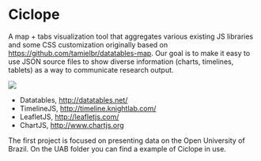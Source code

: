 # Ciclope
A map + tabs visualization tool that aggregates various existing JS libraries and some CSS customization originally based on https://github.com/tamielbr/datatables-map. Our goal is to make it easy to use JSON source files to show diverse information (charts, timelines, tablets) as a way to communicate research output.

<img src="http://i.imgur.com/sHQKaV3.png">

* Datatables, http://datatables.net/
* TimelineJS, http://timeline.knightlab.com/
* LeafletJS, http://leafletjs.com/
* ChartJS, http://www.chartjs.org

The first project is focused on presenting data on the Open University of Brazil. On the UAB folder you can find a example of Ciclope in use.
